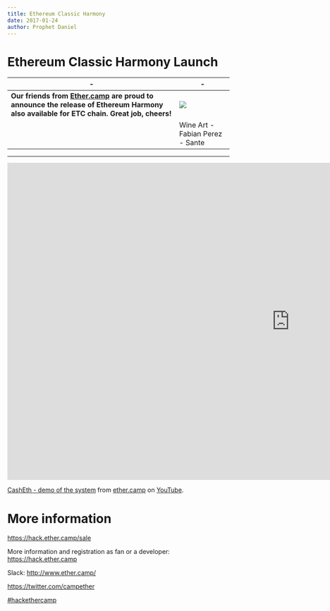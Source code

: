 ```yaml
---
title: Ethereum Classic Harmony
date: 2017-01-24
author: Prophet Daniel
---
```


# Ethereum Classic Harmony Launch

| - | - |
|---|---|
**Our friends from <a href="http://www.ether.camp/">Ether.camp</a> are proud to announce the release of Ethereum Harmony also available for ETC chain. Great job, cheers!**|![](https://s-media-cache-ak0.pinimg.com/236x/9b/42/b1/9b42b1d4b5547cffd5675f2b7230e5a8.jpg)|
||Wine Art - Fabian Perez - Sante|

-----

<iframe width="1280" height="720" src="https://www.youtube-nocookie.com/embed/vqAIMxZrE8Q" frameborder="0" allowfullscreen></iframe>
<p><a href="https://hack.ether.camp/sale">CashEth - demo of the system</a> from <a href="https://www.youtube.com/channel/UC9GC7dr_V9RWVBIGrdYq0MQ">ether.camp</a> on <a href="https://youtube.com">YouTube</a>.</p>


# More information

<a href="https://hack.ether.camp/sale">https://hack.ether.camp/sale</a>

More information and registration as fan or a developer: https://hack.ether.camp

Slack: http://www.ether.camp/

https://twitter.com/campether

<a href="https://www.youtube.com/results?q=%23hackethercamp">#hackethercamp</a> 